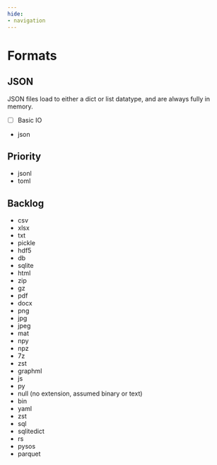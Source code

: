 ```yaml
---
hide:
- navigation
---
```


# Formats

## JSON

JSON files load to either a dict or list datatype, and are always fully in memory.

- [ ] Basic IO
- json

## Priority
- jsonl
- toml

## Backlog
- csv
- xlsx
- txt
- pickle
- hdf5
- db
- sqlite
- html
- zip
- gz
- pdf
- docx
- png
- jpg
- jpeg
- mat
- npy
- npz
- 7z
- zst
- graphml
- js
- py
- null (no extension, assumed binary or text)
- bin
- yaml
- zst
- sql
- sqlitedict
- rs
- pysos
- parquet